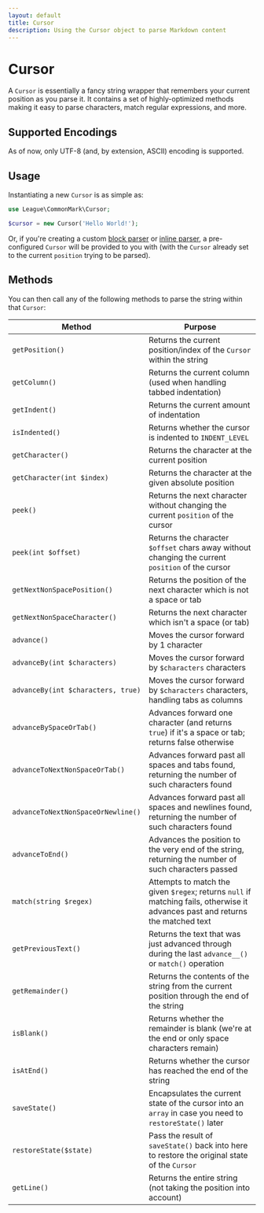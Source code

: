 ```yaml
---
layout: default
title: Cursor
description: Using the Cursor object to parse Markdown content
---
```


# Cursor

A `Cursor` is essentially a fancy string wrapper that remembers your current position as you parse it.  It contains a set of highly-optimized methods making it easy to parse characters, match regular expressions, and more.

## Supported Encodings

As of now, only UTF-8 (and, by extension, ASCII) encoding is supported.

## Usage

Instantiating a new `Cursor` is as simple as:

```php
use League\CommonMark\Cursor;

$cursor = new Cursor('Hello World!');
```

Or, if you're creating a custom [block parser](/1.4/customization/block-parsing/) or [inline parser](/1.4/customization/inline-parsing/), a pre-configured `Cursor` will be provided to you with (with the `Cursor` already set to the current `position` trying to be parsed).

## Methods

You can then call any of the following methods to parse the string within that `Cursor`:

| Method                             | Purpose                                                                                                                         |
| ---------------------------------- | ------------------------------------------------------------------------------------------------------------------------------- |
| `getPosition()`                    | Returns the current position/index of the `Cursor` within the string                                                            |
| `getColumn()`                      | Returns the current column (used when handling tabbed indentation)                                                              |
| `getIndent()`                      | Returns the current amount of indentation                                                                                       |
| `isIndented()`                     | Returns whether the cursor is indented to `INDENT_LEVEL`                                                                        |
| `getCharacter()`                   | Returns the character at the current position                                                                                   |
| `getCharacter(int $index)`         | Returns the character at the given absolute position                                                                            |
| `peek()`                           | Returns the next character without changing the current `position` of the cursor                                                |
| `peek(int $offset)`                | Returns the character `$offset` chars away without changing the current `position` of the cursor                                |
| `getNextNonSpacePosition()`        | Returns the position of the next character which is not a space or tab                                                          |
| `getNextNonSpaceCharacter()`       | Returns the next character which isn't a space (or tab)                                                                         |
| `advance()`                        | Moves the cursor forward by 1 character                                                                                         |
| `advanceBy(int $characters)`       | Moves the cursor forward by `$characters` characters                                                                            |
| `advanceBy(int $characters, true)` | Moves the cursor forward by `$characters` characters, handling tabs as columns                                                  |
| `advanceBySpaceOrTab()`            | Advances forward one character (and returns `true`) if it's a space or tab; returns false otherwise                             |
| `advanceToNextNonSpaceOrTab()`     | Advances forward past all spaces and tabs found, returning the number of such characters found                                  |
| `advanceToNextNonSpaceOrNewline()` | Advances forward past all spaces and newlines found, returning the number of such characters found                              |
| `advanceToEnd()`                   | Advances the position to the very end of the string, returning the number of such characters passed                             |
| `match(string $regex)`             | Attempts to match the given `$regex`; returns `null` if matching fails, otherwise it advances past and returns the matched text |
| `getPreviousText()`                | Returns the text that was just advanced through during the last `advance__()` or `match()` operation                            |
| `getRemainder()`                   | Returns the contents of the string from the current position through the end of the string                                      |
| `isBlank()`                        | Returns whether the remainder is blank (we're at the end or only space characters remain)                                       |
| `isAtEnd()`                        | Returns whether the cursor has reached the end of the string                                                                    |
| `saveState()`                      | Encapsulates the current state of the cursor into an `array` in case you need to `restoreState()` later                         |
| `restoreState($state)`             | Pass the result of `saveState()` back into here to restore the original state of the `Cursor`                                   |
| `getLine()`                        | Returns the entire string (not taking the position into account)                                                                |
